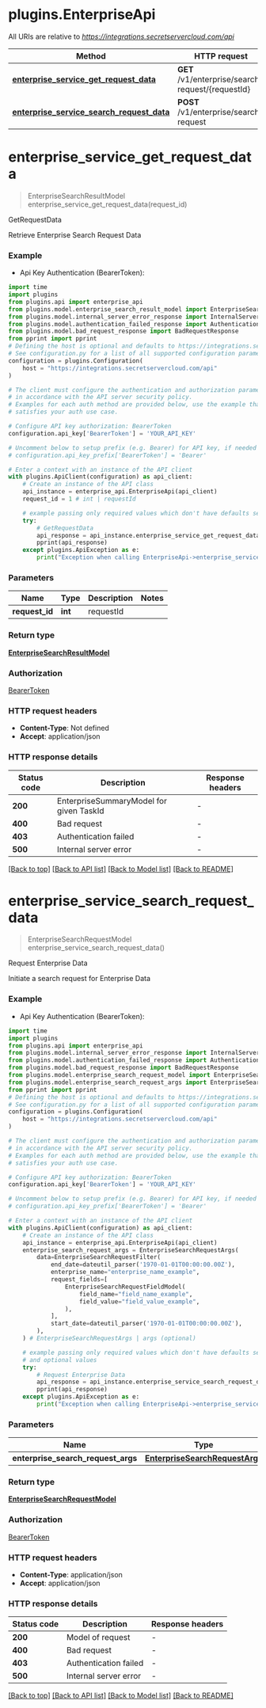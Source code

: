 # plugins.EnterpriseApi

All URIs are relative to *https://integrations.secretservercloud.com/api*

Method | HTTP request | Description
------------- | ------------- | -------------
[**enterprise_service_get_request_data**](EnterpriseApi.md#enterprise_service_get_request_data) | **GET** /v1/enterprise/search-request/{requestId} | GetRequestData
[**enterprise_service_search_request_data**](EnterpriseApi.md#enterprise_service_search_request_data) | **POST** /v1/enterprise/search-request | Request Enterprise Data


# **enterprise_service_get_request_data**
> EnterpriseSearchResultModel enterprise_service_get_request_data(request_id)

GetRequestData

Retrieve Enterprise Search Request Data

### Example

* Api Key Authentication (BearerToken):

```python
import time
import plugins
from plugins.api import enterprise_api
from plugins.model.enterprise_search_result_model import EnterpriseSearchResultModel
from plugins.model.internal_server_error_response import InternalServerErrorResponse
from plugins.model.authentication_failed_response import AuthenticationFailedResponse
from plugins.model.bad_request_response import BadRequestResponse
from pprint import pprint
# Defining the host is optional and defaults to https://integrations.secretservercloud.com/api
# See configuration.py for a list of all supported configuration parameters.
configuration = plugins.Configuration(
    host = "https://integrations.secretservercloud.com/api"
)

# The client must configure the authentication and authorization parameters
# in accordance with the API server security policy.
# Examples for each auth method are provided below, use the example that
# satisfies your auth use case.

# Configure API key authorization: BearerToken
configuration.api_key['BearerToken'] = 'YOUR_API_KEY'

# Uncomment below to setup prefix (e.g. Bearer) for API key, if needed
# configuration.api_key_prefix['BearerToken'] = 'Bearer'

# Enter a context with an instance of the API client
with plugins.ApiClient(configuration) as api_client:
    # Create an instance of the API class
    api_instance = enterprise_api.EnterpriseApi(api_client)
    request_id = 1 # int | requestId

    # example passing only required values which don't have defaults set
    try:
        # GetRequestData
        api_response = api_instance.enterprise_service_get_request_data(request_id)
        pprint(api_response)
    except plugins.ApiException as e:
        print("Exception when calling EnterpriseApi->enterprise_service_get_request_data: %s\n" % e)
```


### Parameters

Name | Type | Description  | Notes
------------- | ------------- | ------------- | -------------
 **request_id** | **int**| requestId |

### Return type

[**EnterpriseSearchResultModel**](EnterpriseSearchResultModel.md)

### Authorization

[BearerToken](../README.md#BearerToken)

### HTTP request headers

 - **Content-Type**: Not defined
 - **Accept**: application/json


### HTTP response details

| Status code | Description | Response headers |
|-------------|-------------|------------------|
**200** | EnterpriseSummaryModel for given TaskId |  -  |
**400** | Bad request |  -  |
**403** | Authentication failed |  -  |
**500** | Internal server error |  -  |

[[Back to top]](#) [[Back to API list]](../README.md#documentation-for-api-endpoints) [[Back to Model list]](../README.md#documentation-for-models) [[Back to README]](../README.md)

# **enterprise_service_search_request_data**
> EnterpriseSearchRequestModel enterprise_service_search_request_data()

Request Enterprise Data

Initiate a search request for Enterprise Data

### Example

* Api Key Authentication (BearerToken):

```python
import time
import plugins
from plugins.api import enterprise_api
from plugins.model.internal_server_error_response import InternalServerErrorResponse
from plugins.model.authentication_failed_response import AuthenticationFailedResponse
from plugins.model.bad_request_response import BadRequestResponse
from plugins.model.enterprise_search_request_model import EnterpriseSearchRequestModel
from plugins.model.enterprise_search_request_args import EnterpriseSearchRequestArgs
from pprint import pprint
# Defining the host is optional and defaults to https://integrations.secretservercloud.com/api
# See configuration.py for a list of all supported configuration parameters.
configuration = plugins.Configuration(
    host = "https://integrations.secretservercloud.com/api"
)

# The client must configure the authentication and authorization parameters
# in accordance with the API server security policy.
# Examples for each auth method are provided below, use the example that
# satisfies your auth use case.

# Configure API key authorization: BearerToken
configuration.api_key['BearerToken'] = 'YOUR_API_KEY'

# Uncomment below to setup prefix (e.g. Bearer) for API key, if needed
# configuration.api_key_prefix['BearerToken'] = 'Bearer'

# Enter a context with an instance of the API client
with plugins.ApiClient(configuration) as api_client:
    # Create an instance of the API class
    api_instance = enterprise_api.EnterpriseApi(api_client)
    enterprise_search_request_args = EnterpriseSearchRequestArgs(
        data=EnterpriseSearchRequestFilter(
            end_date=dateutil_parser('1970-01-01T00:00:00.00Z'),
            enterprise_name="enterprise_name_example",
            request_fields=[
                EnterpriseSearchRequestFieldModel(
                    field_name="field_name_example",
                    field_value="field_value_example",
                ),
            ],
            start_date=dateutil_parser('1970-01-01T00:00:00.00Z'),
        ),
    ) # EnterpriseSearchRequestArgs | args (optional)

    # example passing only required values which don't have defaults set
    # and optional values
    try:
        # Request Enterprise Data
        api_response = api_instance.enterprise_service_search_request_data(enterprise_search_request_args=enterprise_search_request_args)
        pprint(api_response)
    except plugins.ApiException as e:
        print("Exception when calling EnterpriseApi->enterprise_service_search_request_data: %s\n" % e)
```


### Parameters

Name | Type | Description  | Notes
------------- | ------------- | ------------- | -------------
 **enterprise_search_request_args** | [**EnterpriseSearchRequestArgs**](EnterpriseSearchRequestArgs.md)| args | [optional]

### Return type

[**EnterpriseSearchRequestModel**](EnterpriseSearchRequestModel.md)

### Authorization

[BearerToken](../README.md#BearerToken)

### HTTP request headers

 - **Content-Type**: application/json
 - **Accept**: application/json


### HTTP response details

| Status code | Description | Response headers |
|-------------|-------------|------------------|
**200** | Model of request |  -  |
**400** | Bad request |  -  |
**403** | Authentication failed |  -  |
**500** | Internal server error |  -  |

[[Back to top]](#) [[Back to API list]](../README.md#documentation-for-api-endpoints) [[Back to Model list]](../README.md#documentation-for-models) [[Back to README]](../README.md)

